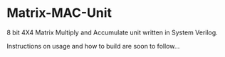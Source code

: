 # Matrix-MAC-Unit

8 bit 4X4 Matrix Multiply and Accumulate unit written in System Verilog.

Instructions on usage and how to build are soon to follow...
